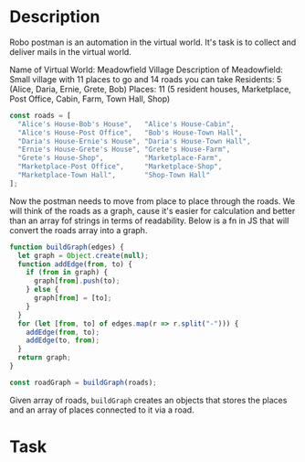 # Description

Robo postman is an automation in the virtual world. It's task is to collect and deliver mails in the virtual world.

Name of Virtual World: Meadowfield Village 
Description of Meadowfield: 
Small village with 11 places to go and 14 roads you can take
Residents: 5 (Alice, Daria, Ernie, Grete, Bob)
Places: 11 (5 resident houses, Marketplace, Post Office, Cabin, Farm, Town Hall, Shop)

```js
const roads = [
  "Alice's House-Bob's House",   "Alice's House-Cabin",
  "Alice's House-Post Office",   "Bob's House-Town Hall",
  "Daria's House-Ernie's House", "Daria's House-Town Hall",
  "Ernie's House-Grete's House", "Grete's House-Farm",
  "Grete's House-Shop",          "Marketplace-Farm",
  "Marketplace-Post Office",     "Marketplace-Shop",
  "Marketplace-Town Hall",       "Shop-Town Hall"
];
```

Now the postman needs to move from place to place through the roads. 
We will think of the roads as a graph, cause it's easier for calculation and better than an array fof strings in terms of readability.
Below is a fn in JS that will convert the roads array into a graph.

```js
function buildGraph(edges) {
  let graph = Object.create(null);
  function addEdge(from, to) {
    if (from in graph) {
      graph[from].push(to);
    } else {
      graph[from] = [to];
    }
  }
  for (let [from, to] of edges.map(r => r.split("-"))) {
    addEdge(from, to);
    addEdge(to, from);
  }
  return graph;
}

const roadGraph = buildGraph(roads);
```

Given array of roads, `buildGraph` creates an objects that stores the places and an array of places connected to it via a road.

# Task



